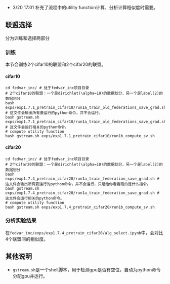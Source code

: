 
- 3/20 17:01 补充了流程中的utility function计算，分析计算相似度时需要。

## 联盟选择

分为训练和选择两部分

### 训练
本节会训练2个cifar10的联盟和2个cifar20的联盟。

#### cifar10

```shell
cd fedvar_inc/ # 处于fedvar_inc项目目录
# 2个cifar10的联盟：一个是dirichlet(\alpha=10)的数据划分，另一个是label(2)的数据划分
bash exps/exp1.7.1_pretrain_cifar10/run1a_train_old_federations_save_grad.sh # 这文件会输出所有要运行的python命令，并不会运行。
bash gstream.sh exps/exp1.7.1_pretrain_cifar10/run1a_train_old_federations_save_grad.sh # 这文件会运行相关的python命令。
# compute utility function
bash gstream.sh exps/exp1.7.1_pretrain_cifar10/run1b_compute_sv.sh
```

#### cifar20

```shell
cd fedvar_inc/ # 处于fedvar_inc项目目录
# 2个cifar20的联盟：一个是dirichlet(\alpha=10)的数据划分，另一个是label(2)的数据划分
bash exps/exp1.7.4_pretrain_cifar20/run1a_train_federation_save_grad.sh # 这文件会输出所有要运行的python命令，并不会运行，只是给你看看跑的是什么指令。
bash gstream.sh exps/exp1.7.4_pretrain_cifar20/run1a_train_federation_save_grad.sh # 这文件会运行相关的python命令。
# compute utility function
bash gstream.sh exps/exp1.7.4_pretrain_cifar20/run1b_compute_sv.sh
```

### 分析实验结果
在`fedvar_inc/exps/exp1.7.4_pretrain_cifar20/alg_select.ipynb`中，会对比4个联盟间的相似度。


## 其他说明
- `gstream.sh`是一个shell脚本，用于检测gpu是否有空位，自动为python命令分配gpu并运行。